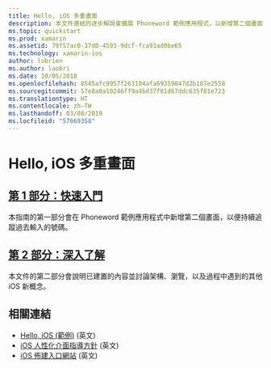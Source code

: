```yaml
---
title: Hello, iOS 多重畫面
description: 本文件連結的逐步解說會擴展 Phoneword 範例應用程式，以新增第二個畫面。 此逐步解說會探討模型-檢視-控制器設計模式、iOS 巡覽，以及其他核心 iOS 開發概念。
ms.topic: quickstart
ms.prod: xamarin
ms.assetid: 79f57ac0-37d0-4593-9dcf-fca93ad0be65
ms.technology: xamarin-ios
author: lobrien
ms.author: laobri
ms.date: 10/05/2018
ms.openlocfilehash: 8545afc9957f263104afa69359847d2b187e2558
ms.sourcegitcommit: 57e8a0a10246ff9a4bd37f01d67ddc635f81e723
ms.translationtype: HT
ms.contentlocale: zh-TW
ms.lasthandoff: 03/08/2019
ms.locfileid: "57669358"
---
```

# <a name="hello-ios-multiscreen"></a>Hello, iOS 多重畫面

## <a name="part-1-quickstartiosget-startedhello-ios-multiscreenhello-ios-multiscreen-quickstartmd"></a>[第 1 部分：快速入門](~/ios/get-started/hello-ios-multiscreen/hello-ios-multiscreen-quickstart.md)

本指南的第一部分會在 Phoneword 範例應用程式中新增第二個畫面，以便持續追蹤過去輸入的號碼。

## <a name="part-2-deep-diveiosget-startedhello-ios-multiscreenhello-ios-multiscreen-deepdivemd"></a>[第 2 部分：深入了解](~/ios/get-started/hello-ios-multiscreen/hello-ios-multiscreen-deepdive.md)

本文件的第二部分會說明已建置的內容並討論架構、瀏覽，以及過程中遇到的其他 iOS 新概念。

## <a name="related-links"></a>相關連結

- [Hello, iOS (範例)](https://developer.xamarin.com/samples/monotouch/Hello_iOS/) \(英文\)
- [iOS 人性化介面指導方針](https://developer.apple.com/library/ios/#documentation/UserExperience/Conceptual/MobileHIG/Introduction/Introduction.html) \(英文\)
- [iOS 佈建入口網站](https://developer.apple.com/ios/manage/overview/index.action) \(英文\)
